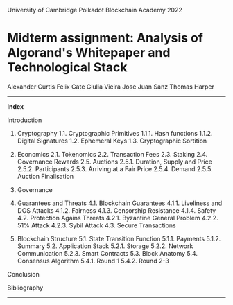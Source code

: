 University of Cambridge
Polkadot Blockchain Academy 2022
# Midterm assignment: Analysis of Algorand's Whitepaper and Technological Stack

Alexander Curtis
Felix Gate
Giulia Vieira
Jose Juan Sanz
Thomas Harper
________

**Index**

Introduction

1. Cryptography
	1.1. Cryptographic Primitives
		1.1.1. Hash functions
		1.1.2. Digital Signatures
	1.2. Ephemeral Keys
	1.3. Cryptographic Sortition

2. Economics
	2.1. Tokenomics
	2.2. Transaction Fees
	2.3. Staking
	2.4. Governance Rewards
	2.5. Auctions
	2.5.1. Duration, Supply and Price
	2.5.2. Participants
	2.5.3. Arriving at a Fair Price
	2.5.4. Demand
	2.5.5. Auction Finalisation

3. Governance

4. Guarantees and Threats
	4.1. Blockchain Guarantees
	4.1.1. Liveliness and DOS Attacks
	4.1.2. Fairness
	4.1.3. Censorship Resistance
	4.1.4. Safety
	4.2. Protection Agains Threats
	4.2.1.  Byzantine General Problem
	4.2.2. 51% Attack
	4.2.3. Sybil Attack
	4.3. Secure Transactions
	
5. Blockchain Structure
	5.1. State Transition Function
	5.1.1. Payments
	5.1.2. Summary
	5.2.  Application Stack
	5.2.1. Storage
	5.2.2. Network Communication
	5.2.3. Smart Contracts
	5.3. Block Anatomy
	5.4. Consensus Algorithm
	5.4.1. Round 1
	5.4.2. Round 2-3

Conclusion

Bibliography

_____
